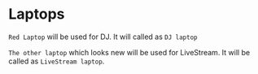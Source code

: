 # Laptops

`Red Laptop` will be used for DJ. It will called as `DJ laptop`

`The other laptop` which looks new will be used for LiveStream. It will be called as `LiveStream laptop`.
